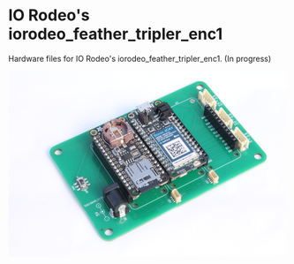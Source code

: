 # IO Rodeo's iorodeo_feather_tripler_enc1  

Hardware files for IO Rodeo's iorodeo_feather_tripler_enc1. (In progress)


![Feather Tripler Enc1 Image #1](/images/feather_tripler_pcb_adalogger_boron_1.png)
